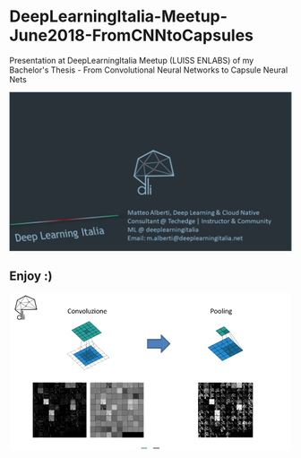 # DeepLearningItalia-Meetup-June2018-FromCNNtoCapsules
Presentation at DeepLearningItalia Meetup (LUISS ENLABS) of my Bachelor's Thesis - From Convolutional Neural Networks to Capsule Neural Nets

![](imgs/1.PNG)


## Enjoy :) 
![](imgs/sss.gif)

